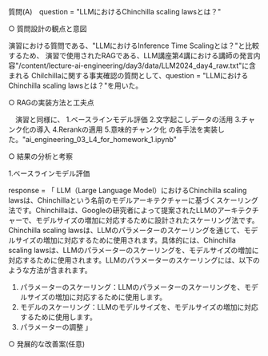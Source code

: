 
質問(A)　question = "LLMにおけるChinchilla scaling lawsとは？"

○ 質問設計の観点と意図

  演習における質問である、"LLMにおけるInference Time Scalingとは？"と比較するため、
  演習で使用されたRAGである、LLM講座第4講における講師の発言内容"/content/lecture-ai-engineering/day3/data/LLM2024_day4_raw.txt"に含まれる
  Chilchillaに関する事実確認の質問として、question = "LLMにおけるChinchilla scaling lawsとは？"を用いた。

○ RAGの実装方法と工夫点

　演習と同様に、
   1.ベースラインモデル評価
   2.文字起こしデータの活用
   3.チャンク化の導入
   4.Rerankの適用
   5.意味的チャンク化
  の各手法を実装した。"ai_engineering_03_L4_for_homework_1.ipynb"

○ 結果の分析と考察

  1.ベースラインモデル評価
  
  response = 「
    LLM（Large Language Model）におけるChinchilla scaling lawsは、Chinchillaという名前のモデルアーキテクチャーに基づくスケーリング法です。Chinchillaは、Googleの研究者によって提案されたLLMのアーキテクチャーで、モデルサイズの増加に対応するために設計されたスケーリング法です。
    Chinchilla scaling lawsは、LLMのパラメーターのスケーリングを通じて、モデルサイズの増加に対応するために使用されます。具体的には、Chinchilla scaling lawsは、LLMのパラメーターのスケーリングを、モデルサイズの増加に対応するために使用されます。LLMのパラメーターのスケーリングには、以下のような方法が含まれます。
  1. パラメーターのスケーリング：LLMのパラメーターのスケーリングを、モデルサイズの増加に対応するために使用します。
  2. モデルのスケーリング：LLMのモデルサイズを、モデルサイズの増加に対応するために使用します。
  3. パラメーターの調整
 」
 
○ 発展的な改善案(任意)


